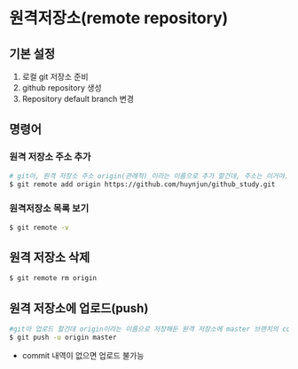 # 원격저장소(remote repository)

## 기본 설정

1. 로컬 git 저장소 준비
2. github repository 생성
3. Repository default branch 변경



## 명령어

### 원격 저장소 주소 추가

```bash
# git아, 원격 저장소 주소 origin(관례적) 이라는 이름으로 추가 할건데, 주소는 이거야.
$ git remote add origin https://github.com/huynjun/github_study.git
```



### 원격저장소 목록 보기

```bash
$ git remote -v
```



## 원격 저장소 삭제

```bash
$ git remote rm origin
```



## 원격 저장소에 업로드(push)

```bash
#git아 업로드 할건데 origin이라는 이름으로 저장해둔 원격 저장소에 master 브랜치의 commit 내역들을 업로드 할거야.
$ git push -u origin master
```

- commit 내역이 없으면 업로드 불가능

